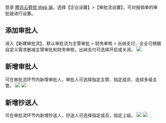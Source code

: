 登录 [腾讯云费控 Web 端](https://baoxiao.qq.com)，选择【企业设置】>【审批流设置】，可对报销单的审批链进行设置。
## 添加审批人
进入【新建审批流】，默认审批流为主管审批 > 财务审核 > 出纳支付，企业可根据自定义需求删减主管审批和财务审核，出纳支付可选择开启或关闭。
![](https://main.qcloudimg.com/raw/9d5ca9cf6707c3f8f79e265d4a8e869b.png)
## 新增审批人
可在审批流环节内新增审批人，审批人可选择指定主管、指定成员、连续多级主管。
![](https://main.qcloudimg.com/raw/61c374ef99e2208b8001ab8b55830cf2.png)
![](https://main.qcloudimg.com/raw/d514eac59c14f1a4ee0d44dbb2ab89a4.png)
## 新增抄送人
可在审批流环节内新增抄送人，抄送人可选择指定成员，指定上级。
![](https://main.qcloudimg.com/raw/aeaf8e7af79d786c44701b8f1aaaa322.png)
![](https://main.qcloudimg.com/raw/dbfd6947ce5d4086802dca6633ecdf1a.png)